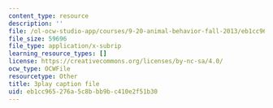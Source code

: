 ```yaml
---
content_type: resource
description: ''
file: /ol-ocw-studio-app/courses/9-20-animal-behavior-fall-2013/eb1cc965276a5c8bbb9bc410e2f51b30_472230.vtt
file_size: 59696
file_type: application/x-subrip
learning_resource_types: []
license: https://creativecommons.org/licenses/by-nc-sa/4.0/
ocw_type: OCWFile
resourcetype: Other
title: 3play caption file
uid: eb1cc965-276a-5c8b-bb9b-c410e2f51b30
---
```


